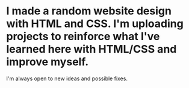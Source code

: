 # I made a random website design with HTML and CSS. I'm uploading projects to reinforce what I've learned here with HTML/CSS and improve myself. 
I'm always open to new ideas and possible fixes.
